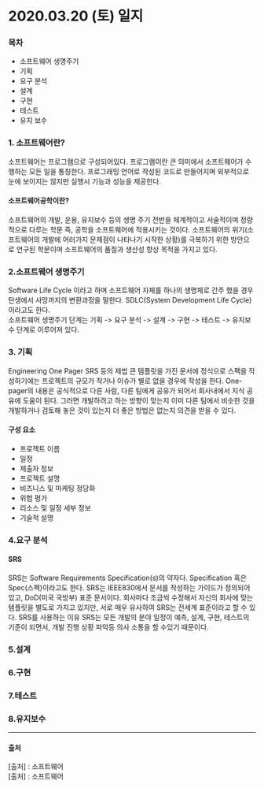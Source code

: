 # 2020.03.20 (토) 일지

###  목차

- 소프트웨어 생명주기
- 기획
- 요구 분석
- 설계
- 구현
- 테스트
- 유지 보수


### 1. 소프트웨어란?

   소프트웨어는 프로그램으로 구성되어있다. 프로그램이란 큰 의미에서 소프트웨어가 수행하는 모든 일을 통칭한다. 
   프로그래밍 언어로 작성된 코드로 만들어지며 외부적으로 눈에 보이지는 않지만 실행시 기능과 성능을 제공한다.

#### 소프트웨어공학이란?

   소프트웨어의 개발, 운용, 유지보수 등의 생명 주기 전반을 체계적이고 서술적이며 정량적으로 다루는 학문 즉, 공학을 소프트웨어에 적용시키는 것이다. 
   소프트웨어의 위기(소프트웨어의 개발에 어러가지 문제점이 나타나기 시작한 상황)를 
   극복하기 위한 방안으로 연구된 학문이며 소프트웨어의 품질과 생산성 향상 목적을 가지고 있다.

### 2.소프트웨어 생명주기

   Software Life Cycle 이라고 하며 소프트웨어 자체를 하나의 생명체로 간주 했을 경우 탄생에서 사망까지의 변환과정을 말한다. 
   SDLC(System Development Life Cycle) 이라고도 한다.  
   소프트웨어 생명주기 단계는 기획 -> 요구 분석 -> 설계 -> 구현 -> 테스트 -> 유지보수 단계로 이루어져 있다.

### 3. 기획
   Engineering One Pager
   SRS 등의 제법 큰 템플릿을 가진 문서에 정식으로 스펙을 작성하기에는 프로젝트의 규모가 작거나 이슈가 별로 없을 경우에 작성을 한다.
   One-pager의 내용은 공식적으로 다른 사람, 다른 팀에게 공유가 되어서 회사내에서 지식 공유에 도움이 된다. 
   그러면 개발하려고 하는 방향이 맞는지 이미 다른 팀에서 비슷한 것을 개발하거나 검토해 놓은 것이 있는지 더 좋은 방법은 없는지 의견을 받을 수 있다. 

#### 구성 요소

 - 프로젝트 이름
 - 일정
 - 제출자 정보
 - 프로젝트 설명
 - 비즈니스 및 마케팅 정당화
 - 위험 평가
 - 리소스 및 일정 세부 정보
 - 기술적 설명

### 4.요구 분석

#### SRS

SRS는 Software Requirements Specification(s)의 약자다. 
Specification 혹은 Spec(스펙)이라고도 한다. 
SRS는 IEEE830에서 문서를 작성하는 가이드가 정의되어 있고, DoD(미국 국방부) 표준 문서이다. 
회사마다 조금씩 수정해서 자신의 회사에 맞는 템플릿을 별도로 가지고 있지만, 서로 매우 유사하여 SRS는 전세계 표준이라고 할 수 있다.
SRS를 사용하는 이유
SRS는 모든 개발의 분야 일정이 예측, 설계, 구현, 테스트의 기준이 되면서, 개발 진행 상황 파악등 의사 소통을 할 수있기 때문이다.

### 5.설계

### 6.구현

### 7.테스트

### 8.유지보수


---
#### 출처 
[출처] : 소프트웨어 <br>
[출처] : 소프트웨어
